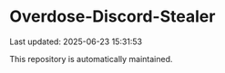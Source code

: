 # Overdose-Discord-Stealer

Last updated: 2025-06-23 15:31:53

This repository is automatically maintained.
